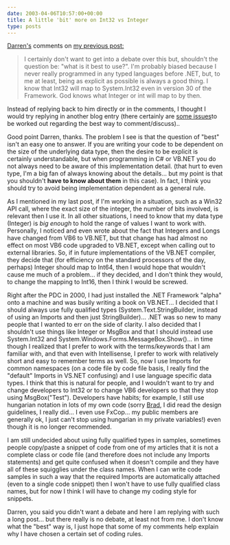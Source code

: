 ```yaml
---
date: 2003-04-06T10:57:00+00:00
title: A little 'bit' more on Int32 vs Integer
type: posts
---
```

[Darren's](https://dotnetweblogs.com/DNeimke) comments on [my previous post:](https://dotnetweblogs.com/duncanma/Posts/4921.aspx)

> I certainly don't want to get into a debate over this but, shouldn't the question be: "what is it best to use?". I'm probably biased because I never really programmed in any typed languages before .NET, but, to me at least, being as explicit as possible is always a good thing. I know that Int32 will map to System.Int32 even in version 30 of the Framework. God knows what Integer or int will map to by then.

Instead of replying back to him directly or in the comments, I thought I would try replying in another blog entry (there certainly are [some issues](https://dotnetweblogs.com/DNeimke/posts/4910.aspx)to be worked out regarding the best way to comment/discuss)..

Good point Darren, thanks. The problem I see is that the question of "best" isn't an easy one to answer. If you are writing your code to be dependent on the size of the underlying data type, then the desire to be explicit is certainly understandable, but when programming in C# or VB.NET you do not always need to be aware of this implementation detail. (that hurt to even type, I'm a big fan of always knowing about the details... but my point is that you shouldn't **have to know about them** in this case). In fact, I think you should try to avoid being implementation dependent as a general rule.

As I mentioned in my last post, if I'm working in a situation, such as a Win32 API call, where the exact size of the integer, the number of bits involved, is relevant then I use it. In all other situations, I need to know that my data type (Integer) is _big enough_ to hold the range of values I want to work with. Personally, I noticed and even wrote about the fact that Integers and Longs have changed from VB6 to VB.NET, but that change has had almost no effect on most VB6 code upgraded to VB.NET, except when calling out to external libraries. So, if in future implementations of the VB.NET compiler, they decide that (for efficiency on the standard processors of the day, perhaps) Integer should map to Int64, then I would hope that wouldn't cause me much of a problem... if they decided, and I don't think they would, to change the mapping to Int16, then I think I would be screwed.

Right after the PDC in 2000, I had just installed the .NET Framework "alpha" onto a machine and was busily writing a book on VB.NET... I decided that I should always use fully qualified types (System.Text.StringBuilder, instead of using an Imports and then just StringBuilder)... .NET was so new to many people that I wanted to err on the side of clarity. I also decided that I shouldn't use things like Integer or MsgBox and that I should instead use System.Int32 and System.Windows.Forms.MessageBox.Show()... in time though I realized that I prefer to work with the terms/keywords that I am familiar with, and that even with Intellisense, I prefer to work with relatively short and easy to remember terms as well. So, now I use Imports for common namespaces (on a code file by code file basis, I really find the "default" Imports in VS.NET confusing) and I use language specific data types. I think that this is natural for people, and I wouldn't want to try and change developers to Int32 or to change VB6 developers so that they stop using MsgBox("Test"). Developers have habits; for example, I still use hungarian notation in lots of my own code (sorry [Brad](https://blogs.gotdotnet.com/BradA/), I did read the design guidelines, I really did... I even use FxCop... my public members are generally ok, I just can't stop using hungarian in my private variables!) even though it is no longer recommended.

I am still undecided about using fully qualified types in samples, sometimes people copy/paste a snippet of code from one of my articles that it is not a complete class or code file (and therefore does not include any Imports statements) and get quite confused when it doesn't compile and they have all of these squigglies under the class names. When I can write code samples in such a way that the required Imports are automatically attached (even to a single code snippet) then I won't have to use fully qualified class names, but for now I think I will have to change my coding style for snippets.

Darren, you said you didn't want a debate and here I am replying with such a long post... but there really is no debate, at least not from me. I don't know what the "best" way is, I just hope that some of my comments help explain why I have chosen a certain set of coding rules.
